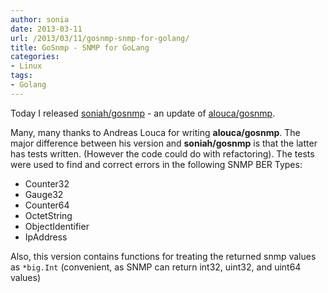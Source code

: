 ```yaml
---
author: sonia
date: 2013-03-11
url: /2013/03/11/gosnmp-snmp-for-golang/
title: GoSnmp - SNMP for GoLang
categories:
- Linux
tags:
- Golang
---
```


Today I released [soniah/gosnmp](http://github.com/soniah/gosnmp) - an update of [alouca/gosnmp](http://github.com/alouca).

<!--more-->

Many, many thanks to Andreas Louca for writing **alouca/gosnmp**. The
major difference between his version and **soniah/gosnmp** is that the
latter has tests written. (However the code could do with refactoring).
The tests were used to find and correct errors in the following SNMP BER
Types:

  * Counter32
  * Gauge32
  * Counter64
  * OctetString
  * ObjectIdentifier
  * IpAddress

Also, this version contains functions for treating the returned snmp
values as `*big.Int` (convenient, as SNMP can return int32, uint32, and
uint64 values)


